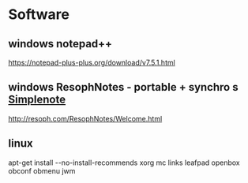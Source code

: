 # Software

## windows notepad++

https://notepad-plus-plus.org/download/v7.5.1.html

## windows  ResophNotes - portable + synchro s [Simplenote](https://simplenote.com/)

http://resoph.com/ResophNotes/Welcome.html

## linux
apt-get install --no-install-recommends xorg mc links leafpad openbox obconf obmenu jwm 
